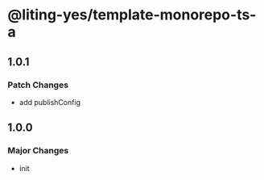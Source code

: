 # @liting-yes/template-monorepo-ts-a

## 1.0.1

### Patch Changes

- add publishConfig

## 1.0.0

### Major Changes

- init

